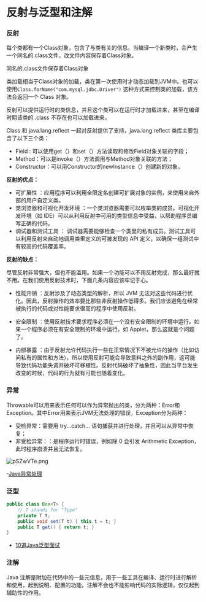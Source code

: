 # 反射与泛型和注解

### 反射

每个类都有一个Class对象，包含了与类有关的信息。当编译一个新类时，会产生一个同名的.class文件，改文件内容保存着Class对象。

同名的.class文件保存着Class对象

类加载相当于Class对象的加载，类在第一次使用时才动态加载到JVM中。也可以使用``Class.forName("com.mysql.jdbc.Driver")`` 这种方式来控制类的加载，该方法会返回一个 Class 对象。

反射可以提供运行时的类信息，并且这个类可以在运行时才加载进来，甚至在编译时期该类的 .class 不存在也可以加载进来。

Class 和 java.lang.reflect 一起对反射提供了支持，java.lang.reflect 类库主要包含了以下三个类：

- Field : 可以使用get（）和set（）方法读取和修改Field对象关联的字段；
- Method：可以是invoke（）方法调用与Method对象关联的方法；
- Constructor：可以用Constructor的newInstance（）创建新的对象。

**反射的优点：**

- 可扩展性 ：应用程序可以利用全限定名创建可扩展对象的实例，来使用来自外部的用户自定义类。
- 类浏览器和可视化开发环境 ：一个类浏览器需要可以枚举类的成员。可视化开发环境（如 IDE）可以从利用反射中可用的类型信息中受益，以帮助程序员编写正确的代码。
- 调试器和测试工具 ： 调试器需要能够检查一个类里的私有成员。测试工具可以利用反射来自动地调用类里定义的可被发现的 API 定义，以确保一组测试中有较高的代码覆盖率。

**反射的缺点：**

尽管反射非常强大，但也不能滥用。如果一个功能可以不用反射完成，那么最好就不用。在我们使用反射技术时，下面几条内容应该牢记于心。

- 性能开销 ：反射涉及了动态类型的解析，所以 JVM 无法对这些代码进行优化。因此，反射操作的效率要比那些非反射操作低得多。我们应该避免在经常被执行的代码或对性能要求很高的程序中使用反射。

- 安全限制 ：使用反射技术要求程序必须在一个没有安全限制的环境中运行。如果一个程序必须在有安全限制的环境中运行，如 Applet，那么这就是个问题了。

- 内部暴露 ：由于反射允许代码执行一些在正常情况下不被允许的操作（比如访问私有的属性和方法），所以使用反射可能会导致意料之外的副作用，这可能导致代码功能失调并破坏可移植性。反射代码破坏了抽象性，因此当平台发生改变的时候，代码的行为就有可能也随着变化。


### 异常

Throwable可以用来表示任何可以作为异常抛出的类，分为两种：Error和Exception。其中Error用来表示JVM无法处理的错误，Exception分为两种：

- 受检异常：需要用 try...catch... 语句捕获并进行处理，并且可以从异常中恢复；
- 非受检异常：：是程序运行时错误，例如除 0 会引发 Arithmetic Exception，此时程序崩溃并且无法恢复。

![pSZwVTe.png](https://s1.ax1x.com/2023/01/08/pSZwVTe.png)

-[Java异常处理](https://www.cnblogs.com/Qian123/p/5715402.html)

### 泛型

```java
public class Box<T> {
    // T stands for "Type"
    private T t;
    public void set(T t) { this.t = t; }
    public T get() { return t; }
}
```

- [10道Java泛型面试](https://cloud.tencent.com/developer/article/1033693)

### 注解

Java 注解是附加在代码中的一些元信息，用于一些工具在编译、运行时进行解析和使用，起到说明、配置的功能。注解不会也不能影响代码的实际逻辑，仅仅起到辅助性的作用。

